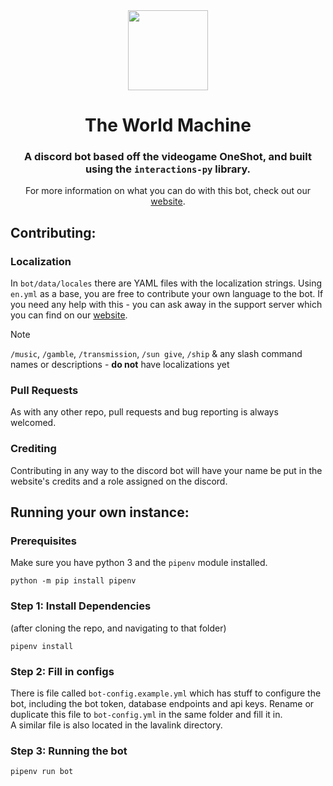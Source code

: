 <div align="center">
    <img src="https://avatars.githubusercontent.com/u/160534184?s=280&v=4" width="128" height="128">
</div>

# <div align="center"> The World Machine </div>

<div align="center">

### A discord bot based off the videogame OneShot, and built using the `interactions-py` library.

For more information on what you can do with this bot, check out our [website](https://www.theworldmachine.xyz/invite).
</div>

## Contributing:

### Localization
In `bot/data/locales` there are YAML files with the localization strings. Using `en.yml` as a base, you are free to contribute your own language to the bot. If you need any help with this - you can ask away in the support server which you can find on our [website](https://www.theworldmachine.xyz/invite).
> [!NOTE] 
> `/music`, `/gamble`, `/transmission`, `/sun give`, `/ship` & any slash command names or descriptions - **do not** have localizations yet

### Pull Requests
As with any other repo, pull requests and bug reporting is always welcomed.

### Crediting
Contributing in any way to the discord bot will have your name be put in the website's credits and a role assigned on the discord.

## Running your own instance:
### Prerequisites
Make sure you have python 3 and the `pipenv` module installed.

```commandline
python -m pip install pipenv
```

### Step 1: Install Dependencies
(after cloning the repo, and navigating to that folder)
```commandline
pipenv install
```

### Step 2: Fill in configs
There is file called `bot-config.example.yml` which has stuff to configure the bot, including the bot token, database endpoints and api keys. Rename or duplicate this file to `bot-config.yml` in the same folder and fill it in. <br>
A similar file is also located in the lavalink directory.

### Step 3: Running the bot
```commandline
pipenv run bot
```
